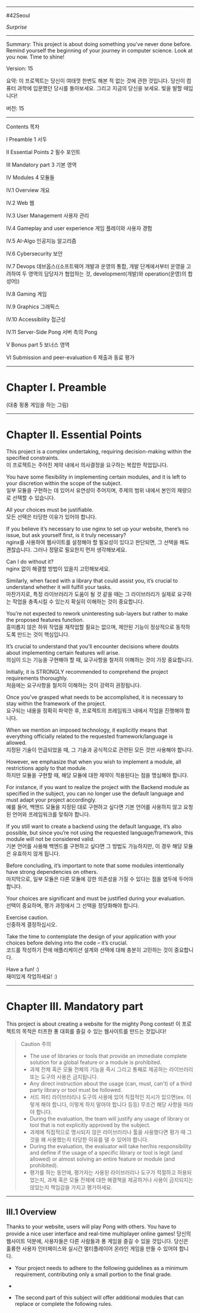 
---

#42Seoul 

*Surprise*

---

Summary:
This project is about doing something you've never done before.
Remind yourself the beginning of your journey in computer science.
Look at you now. Time to shine!

Version: 15

요약:
이 프로젝트는 당신이 여태껏 한번도 해본 적 없는 것에 관한 것입니다.
당신이 컴퓨터 과학에 입문했던 당시를 돌아보세요.
그리고 지금의 당신을 보세요. 빛을 발할 때입니다!

버전: 15

---

Contents
목차

I Preamble
1 서두

II Essential Points
2 필수 포인트

III Mandatory part
3 기본 영역

IV Modules
4 모듈들

IV.1 Overview
개요

IV.2 Web
웹

IV.3 User Management
사용자 관리

IV.4 Gameplay and user experience
게임 플레이와 사용자 경험

IV.5 AI-Algo
인공지능 알고리즘

IV.6 Cybersecurity
보안

IV.7 Devops
데브옵스((소프트웨어 개발과 운영의 통합, 개발 단계에서부터 운영을 고려하여 두 영역의 담당자가 협업하는 것, development(개발)와 operation(운영)의 합성어))

IV.8 Gaming
게임

IV.9 Graphics
그래픽스

IV.10 Accessibility
접근성

IV.11 Server-Side Pong
서버 측의 Pong

V Bonus part
5 보너스 영역

VI Submission and peer-evaluation
6 제출과 동료 평가

---

# Chapter I. Preamble

(대충 핑퐁 게임을 하는 그림)

---

# Chapter II. Essential Points

This project is a complex undertaking, requiring decision-making within the specified constraints.  
이 프로젝트는 주어진 제약 내에서 의사결정을 요구하는 복잡한 작업입니다.

You have some flexibility in implementing certain modules, and it is left to your discretion within the scope of the subject.  
일부 모듈을 구현하는 데 있어서 유연성이 주어지며, 주제의 범위 내에서 본인의 재량으로 선택할 수 있습니다.

All your choices must be justifiable.  
모든 선택은 타당한 이유가 있어야 합니다.

If you believe it’s necessary to use nginx to set up your website, there’s no issue, but ask yourself first, is it truly necessary?  
nginx를 사용하여 웹사이트를 설정해야 할 필요성이 있다고 판단되면, 그 선택을 해도 괜찮습니다. 그러나 정말로 필요한지 먼저 생각해보세요.

Can I do without it?  
nginx 없이 해결할 방법이 있을지 고민해보세요.

Similarly, when faced with a library that could assist you, it’s crucial to understand whether it will fulfill your tasks.  
마찬가지로, 특정 라이브러리가 도움이 될 것 같을 때는 그 라이브러리가 실제로 요구하는 작업을 충족시킬 수 있는지 확실히 이해하는 것이 중요합니다.

You’re not expected to rework uninteresting sub-layers but rather to make the proposed features function.  
흥미롭지 않은 하위 작업을 재작업할 필요는 없으며, 제안된 기능이 정상적으로 동작하도록 만드는 것이 핵심입니다.

It’s crucial to understand that you’ll encounter decisions where doubts about implementing certain features will arise.  
의심이 드는 기능을 구현해야 할 때, 요구사항을 철저히 이해하는 것이 가장 중요합니다.

Initially, it is STRONGLY recommended to comprehend the project requirements thoroughly.  
처음에는 요구사항을 철저히 이해하는 것이 강력히 권장됩니다.

Once you’ve grasped what needs to be accomplished, it is necessary to stay within the framework of the project.  
요구되는 내용을 정확히 파악한 후, 프로젝트의 프레임워크 내에서 작업을 진행해야 합니다.

When we mention an imposed technology, it explicitly means that everything officially related to the requested framework/language is allowed.  
지정된 기술이 언급되었을 때, 그 기술과 공식적으로 관련된 모든 것만 사용해야 합니다.

However, we emphasize that when you wish to implement a module, all restrictions apply to that module.  
하지만 모듈을 구현할 때, 해당 모듈에 대한 제약이 적용된다는 점을 명심해야 합니다.

For instance, if you want to realize the project with the Backend module as specified in the subject, you can no longer use the default language and must adapt your project accordingly.  
예를 들어, 백엔드 모듈을 지정된 대로 구현하고 싶다면 기본 언어를 사용하지 않고 요청된 언어와 프레임워크를 맞춰야 합니다.

If you still want to create a backend using the default language, it’s also possible, but since you’re not using the requested language/framework, this module will not be considered valid.  
기본 언어를 사용해 백엔드를 구현하고 싶다면 그 방법도 가능하지만, 이 경우 해당 모듈은 유효하지 않게 됩니다.

Before concluding, it’s important to note that some modules intentionally have strong dependencies on others.  
마지막으로, 일부 모듈은 다른 모듈에 강한 의존성을 가질 수 있다는 점을 염두에 두어야 합니다.

Your choices are significant and must be justified during your evaluation.  
선택이 중요하며, 평가 과정에서 그 선택을 정당화해야 합니다.

Exercise caution.  
신중하게 결정하십시오.

Take the time to contemplate the design of your application with your choices before delving into the code – it’s crucial.  
코드를 작성하기 전에 애플리케이션 설계와 선택에 대해 충분히 고민하는 것이 중요합니다.

Have a fun! :)  
재미있게 작업하세요! :)

---

# Chapter III. Mandatory part

This project is about creating a website for the mighty Pong contest!
이 프로젝트의 목적은 터프한 퐁 대회를 즐길 수 있는 웹사이트를 만드는 것입니다!

> Caution
> 주의
> - The use of libraries or tools that provide an immediate complete solution for a global feature or a module is prohibited.
> - 과제 전체 혹은 모듈 전체의 기능을 즉시 그리고 통째로 제공하는 라이브러리 또는 도구의 사용은 금지됩니다.
> - Any direct instruction about the usage (can, must, can't) of a third party library or tool must be followed.
> - 서드 파티 라이브러리나 도구의 사용에 있어 직접적인 지시가 있으면(ex. 이렇게 해야 합니다, 이렇게 하지 말아야 합니다 등등) 무조건 해당 사항을 따라야 합니다.
> - During the evaluation, the team will justify any usage of library or tool that is not explicitly approved by the subject.
> - 과제에 직접적으로 명시되지 않은 라이브러리나 툴을 사용했다면 평가 때 그것을 왜 사용했는지 타당한 이유를 댈 수 있어야 합니다.
> - During the evaluation, the evaluator will take her/his responsibility and define if the usage of a specific library or tool is legit (and allowed) or almost solving an entire feature or module (and prohibited).
> - 평가를 하는 동안에, 평가자는 사용된 라이브러리나 도구가 적절하고 허용되었는지, 과제 혹은 모듈 전체에 대한 해결책을 제공하거나 사용이 금지되지는 않았는지 책임감을 가지고 평가하세요.

---

## III.1 Overview

Thanks to your website, users will play Pong with others. You have to provide a nice user interface and real-time multiplayer online games!
당신의 웹사이트 덕분에, 사용자들은 다른 사람들과 퐁 게임을 즐길 수 있을 것입니다. 당신은 훌륭한 사용자 인터페이스와 실시간 멀티플레이어 온라인 게임을 만들 수 있어야 합니다.

- Your project needs to adhere to the following guidelines as a minimum requirement, contributing only a small portion to the final grade.
- 

- The second part of this subject will offer additional modules that can replace or complete the following rules.
